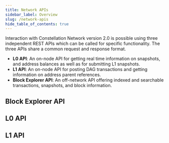 ```yaml
---
title: Network APIs
sidebar_label: Overview
slug: /network-apis
hide_table_of_contents: true
---
```


Interaction with Constellation Network version 2.0 is possible using three independent REST APIs which can be called for specific functionality. The three APIs share a common request and response format. 

- **L0 API**: An on-node API for getting real time information on snapshots, and address balances as well as for submitting L1 snapshots. 
- **L1 API**: An on-node API for posting DAG transactions and getting information on address parent references. 
- **Block Explorer API**: An off-network API offering indexed and searchable transactions, snapshots, and block information.

## Block Explorer API


## L0 API


## L1 API

